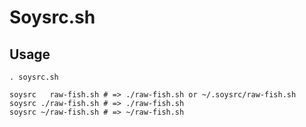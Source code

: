 Soysrc.sh
=========

Usage
-----

```
. soysrc.sh

soysrc   raw-fish.sh # => ./raw-fish.sh or ~/.soysrc/raw-fish.sh
soysrc ./raw-fish.sh # => ./raw-fish.sh
soysrc ~/raw-fish.sh # => ~/raw-fish.sh
```
